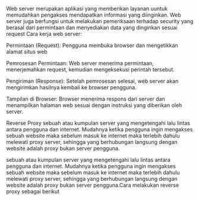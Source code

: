 Web server merupakan aplikasi yang memberikan layanan uuntuk memudahkan pengakses mendapatkan informasi yang diinginkan. Web server juga berfungsi untuk melakukan pemeriksaan terhadap security yang berasal dari permintaan dan menyediakan data yang dinginkan sesuai request
Cara kerja web server:

Permintaan (Request): Pengguna membuka browser dan mengetikkan alamat situs web

Pemrosesan Permintaan: Web server menerima permintaan, menerjemahkan request, kemudian mengeksekusi perintah tersebut. 

Pengiriman (Response): Setelah pemrosesan selesai, web server akan mengirimkan hasilnya kembali ke browser pengguna. 

Tampilan di Browser: Browser menerima respons dari server dan menampilkan halaman web sesuai dengan instruksi yang diberikan oleh server.

Reverse Proxy sebuah atau kumpulan server yang mengetengahi lalu lintas antara pengguna dan internet. Mudahnya ketika pengguna ingin mengakses sebuah website maka sebelum masuk ke internet maka terlebih dahulu melewati proxy server, sehingga yang berhubungan langsung dengan website adalah proxy bukan server pengguna.

sebuah atau kumpulan server yang mengetengahi lalu lintas antara pengguna dan internet. Mudahnya ketika pengguna ingin mengakses sebuah website maka sebelum masuk ke internet maka terlebih dahulu melewati proxy server, sehingga yang berhubungan langsung dengan website adalah proxy bukan server pengguna.Cara melakukan reverse proxy sebagai berikut





